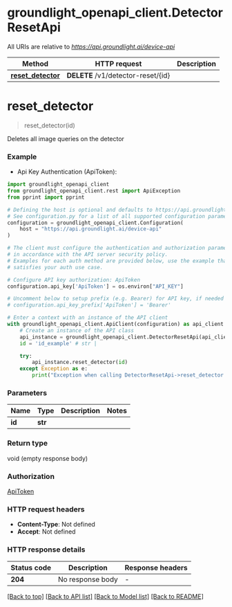 # groundlight_openapi_client.DetectorResetApi

All URIs are relative to *https://api.groundlight.ai/device-api*

Method | HTTP request | Description
------------- | ------------- | -------------
[**reset_detector**](DetectorResetApi.md#reset_detector) | **DELETE** /v1/detector-reset/{id} | 


# **reset_detector**
> reset_detector(id)

Deletes all image queries on the detector

### Example

* Api Key Authentication (ApiToken):

```python
import groundlight_openapi_client
from groundlight_openapi_client.rest import ApiException
from pprint import pprint

# Defining the host is optional and defaults to https://api.groundlight.ai/device-api
# See configuration.py for a list of all supported configuration parameters.
configuration = groundlight_openapi_client.Configuration(
    host = "https://api.groundlight.ai/device-api"
)

# The client must configure the authentication and authorization parameters
# in accordance with the API server security policy.
# Examples for each auth method are provided below, use the example that
# satisfies your auth use case.

# Configure API key authorization: ApiToken
configuration.api_key['ApiToken'] = os.environ["API_KEY"]

# Uncomment below to setup prefix (e.g. Bearer) for API key, if needed
# configuration.api_key_prefix['ApiToken'] = 'Bearer'

# Enter a context with an instance of the API client
with groundlight_openapi_client.ApiClient(configuration) as api_client:
    # Create an instance of the API class
    api_instance = groundlight_openapi_client.DetectorResetApi(api_client)
    id = 'id_example' # str | 

    try:
        api_instance.reset_detector(id)
    except Exception as e:
        print("Exception when calling DetectorResetApi->reset_detector: %s\n" % e)
```



### Parameters


Name | Type | Description  | Notes
------------- | ------------- | ------------- | -------------
 **id** | **str**|  | 

### Return type

void (empty response body)

### Authorization

[ApiToken](../README.md#ApiToken)

### HTTP request headers

 - **Content-Type**: Not defined
 - **Accept**: Not defined

### HTTP response details

| Status code | Description | Response headers |
|-------------|-------------|------------------|
**204** | No response body |  -  |

[[Back to top]](#) [[Back to API list]](../README.md#documentation-for-api-endpoints) [[Back to Model list]](../README.md#documentation-for-models) [[Back to README]](../README.md)

